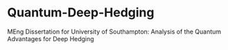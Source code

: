 # Quantum-Deep-Hedging
MEng Dissertation for University of Southampton:  Analysis of the Quantum Advantages for Deep Hedging
